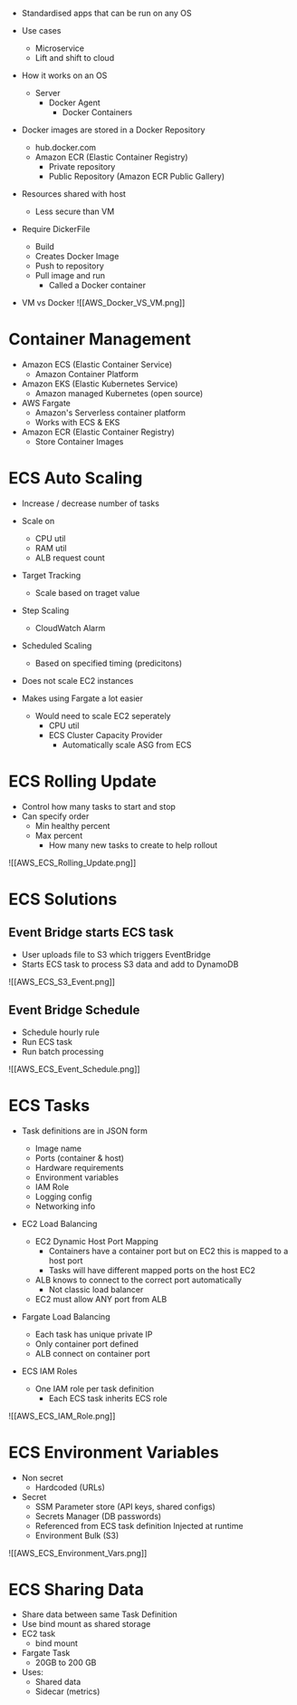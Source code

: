 - Standardised apps that can be run on any OS
- Use cases
	- Microservice
	- Lift and shift to cloud
- How it works on an OS
	- Server
		- Docker Agent
			- Docker Containers

- Docker images are stored in a Docker Repository
	- hub.docker.com
	- Amazon ECR (Elastic Container Registry)
		- Private repository
		- Public Repository (Amazon ECR Public Gallery)

- Resources shared with host
	- Less secure than VM
- Require DickerFile
	- Build
	- Creates Docker Image
	- Push to repository
	- Pull image and run
		- Called a Docker container

- VM vs Docker
![[AWS_Docker_VS_VM.png]]

# Container Management

- Amazon ECS (Elastic Container Service)
	- Amazon Container Platform
- Amazon EKS (Elastic Kubernetes Service)
	- Amazon managed Kubernetes (open source)
- AWS Fargate
	- Amazon's Serverless container platform
	- Works with ECS & EKS
- Amazon ECR (Elastic Container Registry)
	- Store Container Images

# ECS Auto Scaling

- Increase / decrease number of tasks
- Scale on
	- CPU util
	- RAM util
	- ALB request count

- Target Tracking
	- Scale based on traget value
- Step Scaling
	- CloudWatch Alarm
- Scheduled Scaling
	- Based on specified timing (predicitons)

- Does not scale EC2 instances
- Makes using Fargate a lot easier
	- Would need to scale EC2 seperately
		- CPU util
		- ECS Cluster Capacity Provider
			- Automatically scale ASG from ECS

# ECS Rolling Update

- Control how many tasks to start and stop
- Can specify order
	- Min healthy percent
	- Max percent
		- How many new tasks to create to help rollout

![[AWS_ECS_Rolling_Update.png]]


# ECS Solutions

## Event Bridge starts ECS task

- User uploads file to S3 which triggers EventBridge
- Starts ECS task to process S3 data and add to DynamoDB

![[AWS_ECS_S3_Event.png]]

## Event Bridge Schedule

- Schedule hourly rule
- Run ECS task
- Run batch processing

![[AWS_ECS_Event_Schedule.png]]

# ECS Tasks

- Task definitions are in JSON form
	- Image name
	- Ports (container & host)
	- Hardware requirements
	- Environment variables
	- IAM Role
	- Logging config
	- Networking info

- EC2 Load Balancing
	- EC2 Dynamic Host Port Mapping
		- Containers have a container port but on EC2 this is mapped to a host port
		- Tasks will have different mapped ports on the host EC2
	- ALB knows to connect to the correct port automatically
		- Not classic load balancer
	- EC2 must allow ANY port from ALB

- Fargate Load Balancing
	- Each task has unique private IP
	- Only container port defined
	- ALB connect on container port

- ECS IAM Roles
	- One IAM role per task definition
		- Each ECS task inherits ECS role

![[AWS_ECS_IAM_Role.png]]

# ECS Environment Variables

- Non secret
	- Hardcoded (URLs)
- Secret
	- SSM Parameter store (API keys, shared configs)
	- Secrets Manager (DB passwords)
	- Referenced from ECS task definition Injected at runtime
	- Environment Bulk (S3)

![[AWS_ECS_Environment_Vars.png]]

# ECS Sharing Data

- Share data between same Task Definition
- Use bind mount as shared storage
- EC2 task
	- bind mount
- Fargate Task
	- 20GB to 200 GB
- Uses:
	- Shared data
	- Sidecar (metrics)